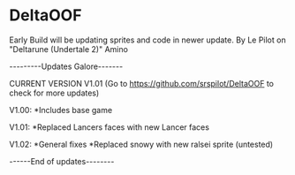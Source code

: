 # DeltaOOF

Early Build will be updating sprites and code in newer update.
By Le Pilot on "Deltarune (Undertale 2)" Amino

---------Updates Galore-------

CURRENT VERSION V1.01 
(Go to https://github.com/srspilot/DeltaOOF to check for more updates)

V1.00: 
*Includes base game

V1.01: 
*Replaced Lancers faces with new Lancer faces

V1.02:
*General fixes
*Replaced snowy with new ralsei sprite (untested)

------End of updates--------
